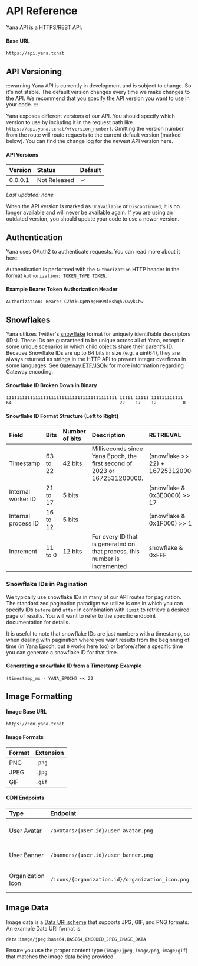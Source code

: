 # API Reference

Yana API is a HTTPS/REST API.

#### Base URL

```
https://api.yana.tchat
```

## API Versioning

:::warning
Yana API is currently in development and is subject to change. So it's not stable. The default version changes every time we make changes to the API. We recommend that you specify the API version you want to use in your code.
:::

Yana exposes different versions of our API. You should specify which version to use by including it in the request path like `https://api.yana.tchat/v{version_number}`. Omitting the version number from the route will route requests to the current default version (marked below). You can find the change log for the newest API version here.

#### API Versions

| Version       | Status        | Default   |
| :---          | :---          | :---      |
| 0.0.0.1       | Not Released  | ✓        |

*Last updated: none*

When the API version is marked as `Unavailable` or `Discontinued`, it is no longer available and will never be available again. If you are using an outdated version, you should update your code to use a newer version.

## Authentication

Yana uses OAuth2 to authenticate requests. You can read more about it here.

Authentication is performed with the `Authorization` HTTP header in the format `Authorization: TOKEN_TYPE TOKEN`.

#### Example Bearer Token Authorization Header

```
Authorization: Bearer CZhtkLDpNYXgPH9Ml6shqh2OwykChw
```

## Snowflakes

Yana utilizes Twitter's [snowflake](https://github.com/twitter/snowflake/tree/snowflake-2010) format for uniquely identifiable descriptors (IDs). These IDs are guaranteed to be unique across all of Yana, except in some unique scenarios in which child objects share their parent's ID. Because Snowflake IDs are up to 64 bits in size (e.g. a uint64), they are always returned as strings in the HTTP API to prevent integer overflows in some languages. See [Gateway ETF/JSON](https://discord.com/developers/docs/topics/gateway#encoding-and-compression) for more information regarding Gateway encoding.

#### Snowflake ID Broken Down in Binary

```
111111111111111111111111111111111111111111 11111 11111 111111111111
64                                         22    17    12          0
```

#### Snowflake ID Format Structure (Left to Right)

| Field                 | Bits      | Number of bits    | Description                                                                   | RETRIEVAL                         |
| :---                  | :---      | :---              | :---                                                                          | :---                              |
| Timestamp             | 63 to 22  | 42 bits           | Milliseconds since Yana Epoch, the first second of 2023 or 1672531200000.     | (snowflake >> 22) + 1672531200000 |
| Internal worker ID    | 21 to 17  | 5 bits            |                                                                               | (snowflake & 0x3E0000) >> 17      |
| Internal process ID   | 16 to 12  | 5 bits            |                                                                               | (snowflake & 0x1F000) >> 12       |
| Increment             | 11 to 0   | 12 bits           | For every ID that is generated on that process, this number is incremented    | snowflake & 0xFFF                 |

### Snowflake IDs in Pagination

We typically use snowflake IDs in many of our API routes for pagination. The standardized pagination paradigm we utilize is one in which you can specify IDs `before` and `after` in combination with `limit` to retrieve a desired page of results. You will want to refer to the specific endpoint documentation for details.

It is useful to note that snowflake IDs are just numbers with a timestamp, so when dealing with pagination where you want results from the beginning of time (in Yana Epoch, but `0` works here too) or before/after a specific time you can generate a snowflake ID for that time.

#### Generating a snowflake ID from a Timestamp Example
````
(timestamp_ms - YANA_EPOCH) << 22
````

## Image Formatting

#### Image Base URL

```
https://cdn.yana.tchat
```

#### Image Formats

| Format | Extension |
| :---   | :---      |
| PNG    | `.png`    |
| JPEG   | `.jpg`    |
| GIF    | `.gif`    |

#### CDN Endpoints

| Type              | Endpoint                                            | Supports          |
| :---              | :---                                                | :---              |
| User Avatar       | `/avatars/{user.id}/user_avatar.png`                | PNG, JPEG, GIF    |
| User Banner       | `/banners/{user.id}/user_banner.png`                | PNG, JPEG, GIF    |
| Organization Icon | `/icons/{organization.id}/organization_icon.png`    | PNG, JPEG, GIF    |

## Image Data

Image data is a [Data URI scheme](https://en.wikipedia.org/wiki/Data_URI_scheme) that supports JPG, GIF, and PNG formats. An example Data URI format is:

```
data:image/jpeg;base64,BASE64_ENCODED_JPEG_IMAGE_DATA
```

Ensure you use the proper content type (`image/jpeg`, `image/png`, `image/gif`) that matches the image data being provided.